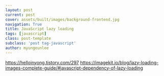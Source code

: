 ```yaml
---
layout: post
current: post
cover: assets/built/images/background-frontend.jpg
navigation: True
title: JavaScript lazy loading
tags: [javascript]
class: post-template
subclass: 'post tag-javascript'
author: myungeunlee
---
```


https://helloinyong.tistory.com/297
https://imagekit.io/blog/lazy-loading-images-complete-guide/#javascript-dependency-of-lazy-loading

